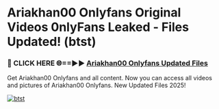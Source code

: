 # Ariakhan00 Onlyfans Original Videos 0nlyFans Leaked - Files Updated! (btst)

<h3>🔴 CLICK HERE 🌐==►► <a href="https://tinyurl.com/ehrbuxhb" rel="nofollow">Ariakhan00 Onlyfans Updated Files</a></h3>

Get Ariakhan00 Onlyfans and all content. Now you can access all videos and pictures of Ariakhan00 Onlyfans. New Updated Files 2025!

[![btst](https://i.imgur.com/lVYEuWS.gif)](https://tinyurl.com/ehrbuxhb)
